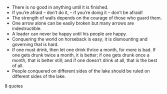  - There is no good in anything until it is finished.
 - If you’re afraid – don’t do it, – if you’re doing it – don’t be afraid!
 - The strength of walls depends on the courage of those who guard them.
 - One arrow alone can be easily broken but many arrows are indestructible.
 - A leader can never be happy until his people are happy.
 - Conquering the world on horseback is easy; it is dismounting and governing that is hard.
 - If one must drink, then let one drink thrice a month, for more is bad. If one gets drunk twice a month, it is better; if one gets drunk once a month, that is better still; and if one doesn’t drink at all, that is the best of all.
 - People conquered on different sides of the lake should be ruled on different sides of the lake.

8 quotes
